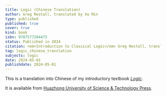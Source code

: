 ```yaml
---
title: Logic (Chinese Translation)
author: Greg Restall, translated by Xu Min
type: published
published: true
cover: true
kind: book
isbn: 9787577204475
status: Published in 2024
citation: <em>Introduction to Classical Logic</em> Greg Restall, translated by  Xu Min. Huazhong University of Science &amp; Technology Press, 2024.
tag: logic_chinese_translation
subjects: logic
date: 2024-05-01
publishdate: 2024-05-01
---
```


This is a translation into Chinese of my introductory textbook *[Logic](writing/logic)*. 

It is available from [Huazhong University of Science &amp; Technology Press](http://bookcenter.hustp.com/detail/20672.html).